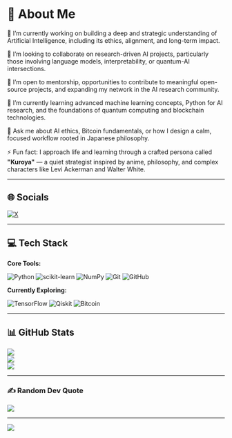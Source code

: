 # 💫 About Me

🔭 I’m currently working on building a deep and strategic understanding of Artificial Intelligence, including its ethics, alignment, and long-term impact.

👯 I’m looking to collaborate on research-driven AI projects, particularly those involving language models, interpretability, or quantum-AI intersections.

🤝 I’m open to mentorship, opportunities to contribute to meaningful open-source projects, and expanding my network in the AI research community.

🌱 I’m currently learning advanced machine learning concepts, Python for AI research, and the foundations of quantum computing and blockchain technologies.

💬 Ask me about AI ethics, Bitcoin fundamentals, or how I design a calm, focused workflow rooted in Japanese philosophy.

⚡ Fun fact: I approach life and learning through a crafted persona called **"Kuroya"** — a quiet strategist inspired by anime, philosophy, and complex characters like Levi Ackerman and Walter White.

---

## 🌐 Socials
[![X](https://img.shields.io/badge/X-black.svg?logo=X&logoColor=white)](https://x.com/rd1tyaaaa)

---

## 💻 Tech Stack

**Core Tools:**

![Python](https://img.shields.io/badge/python-3670A0?style=for-the-badge&logo=python&logoColor=ffdd54)
![scikit-learn](https://img.shields.io/badge/scikit--learn-%23F7931E.svg?style=for-the-badge&logo=scikit-learn&logoColor=white)
![NumPy](https://img.shields.io/badge/numpy-%23013243.svg?style=for-the-badge&logo=numpy&logoColor=white)
![Git](https://img.shields.io/badge/git-%23F05033.svg?style=for-the-badge&logo=git&logoColor=white)
![GitHub](https://img.shields.io/badge/github-%23121011.svg?style=for-the-badge&logo=github&logoColor=white)

**Currently Exploring:**

![TensorFlow](https://img.shields.io/badge/TensorFlow-%23FF6F00.svg?style=for-the-badge&logo=TensorFlow&logoColor=white)
![Qiskit](https://img.shields.io/badge/Qiskit-6929C4?style=for-the-badge&logo=Qiskit&logoColor=white)
![Bitcoin](https://img.shields.io/badge/Bitcoin-F7931A?style=for-the-badge&logo=bitcoin&logoColor=white)

---

## 📊 GitHub Stats

![](https://github-readme-stats.vercel.app/api?username=Raditxt&theme=tokyonight&hide_border=false&include_all_commits=true&count_private=true)  
![](https://nirzak-streak-stats.vercel.app/?user=Raditxt&theme=tokyonight&hide_border=false)  
![](https://github-readme-stats.vercel.app/api/top-langs/?username=Raditxt&theme=tokyonight&hide_border=false&include_all_commits=true&count_private=true&layout=compact)

---

### ✍️ Random Dev Quote
![](https://quotes-github-readme.vercel.app/api?type=horizontal&theme=radical)

---

[![](https://visitcount.itsvg.in/api?id=Raditxt&icon=4&color=0)](https://visitcount.itsvg.in)

<!-- Proudly created with GPRM ( https://gprm.itsvg.in ) -->
